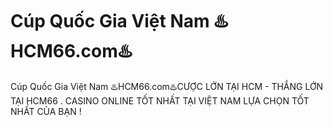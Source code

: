 # Cúp Quốc Gia Việt Nam ♨️HCM66.com♨️

Cúp Quốc Gia Việt Nam ♨️HCM66.com♨️CƯỢC LỚN TẠI HCM - THẮNG LỚN TẠI HCM66 . CASINO ONLINE TỐT NHẤT TẠI VIỆT NAM LỰA CHỌN TỐT NHẤT CỦA BẠN !